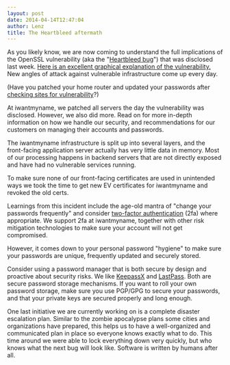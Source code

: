 ```yaml
---
layout: post
date: 2014-04-14T12:47:04
author: Lenz
title: The Heartbleed aftermath
---
```


<!-- excerpt -->

As you likely know, we are now coming to understand the full implications of the OpenSSL vulnerability (aka the "[Heartbleed bug](http://heartbleed.com/)") that was disclosed last week. [Here is an excellent graphical explanation of the vulnerability.](http://xkcd.com/1354/) New angles of attack against vulnerable infrastructure come up every day. 

(Have you patched your home router and updated your passwords after [checking sites for vulnerability](http://heartbleed.com/)?)

At iwantmyname, we patched all servers the day the vulnerability was disclosed. However, we also did more. Read on for more in-depth information on how we handle our security, and recommendations for our customers on managing their accounts and passwords.

<!-- /excerpt -->

The iwantmyname infrastructure is split up into several layers, and the front-facing application server actually has very little data in memory. Most of our processing happens in backend servers that are not directly exposed and have had no vulnerable services running.

To make sure none of our front-facing certificates are used in unintended ways we took the time to get new EV certificates for iwantmyname and revoked the old certs.

Learnings from this incident include the age-old mantra of "change your passwords frequently" and consider [two-factor authentication](http://en.wikipedia.org/wiki/Two-step_verification) (2fa) where appropriate. We support 2fa at iwantmyname, together with other risk mitigation technologies to make sure your account will not get compromised.

However, it comes down to your personal password "hygiene" to make sure your passwords are unique, frequently updated and securely stored.

Consider using a password manager that is both secure by design and proactive about security risks. We like [KeepassX](https://www.keepassx.org/) and [LastPass](https://lastpass.com/). Both are secure password storage mechanisms. If you want to roll your own password storage, make sure you use PGP/GPG to secure your passwords, and that your private keys are secured properly and long enough.

One last initiative we are currently working on is a complete disaster escalation plan. Similar to the zombie apocalypse plans some cities and organizations have prepared, this helps us to have a well-organized and communicated plan in place so everyone knows exactly what to do. This time around we were able to lock everything down very quickly, but who knows what the next bug will look like. Software is written by humans after all.
